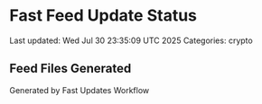 # Fast Feed Update Status
Last updated: Wed Jul 30 23:35:09 UTC 2025
Categories: crypto

## Feed Files Generated

Generated by Fast Updates Workflow
